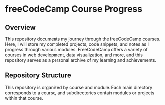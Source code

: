 # freeCodeCamp Course Progress

## Overview
This repository documents my journey through the freeCodeCamp courses. Here, I will store my completed projects, code snippets, and notes as I progress through various modules. FreeCodeCamp offers a variety of courses in web development, data visualization, and more, and this repository serves as a personal archive of my learning and achievements.

## Repository Structure
This repository is organized by course and module. Each main directory corresponds to a course, and subdirectories contain modules or projects within that course.